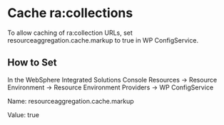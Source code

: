 # Cache ra:collections

To allow caching of ra:collection URLs, set resourceaggregation.cache.markup to true in WP ConfigService.

## How to Set

In the WebSphere Integrated Solutions Console
Resources -> Resource Environment -> Resource Environment Providers -> WP ConfigService

Name: resourceaggregation.cache.markup

Value: true